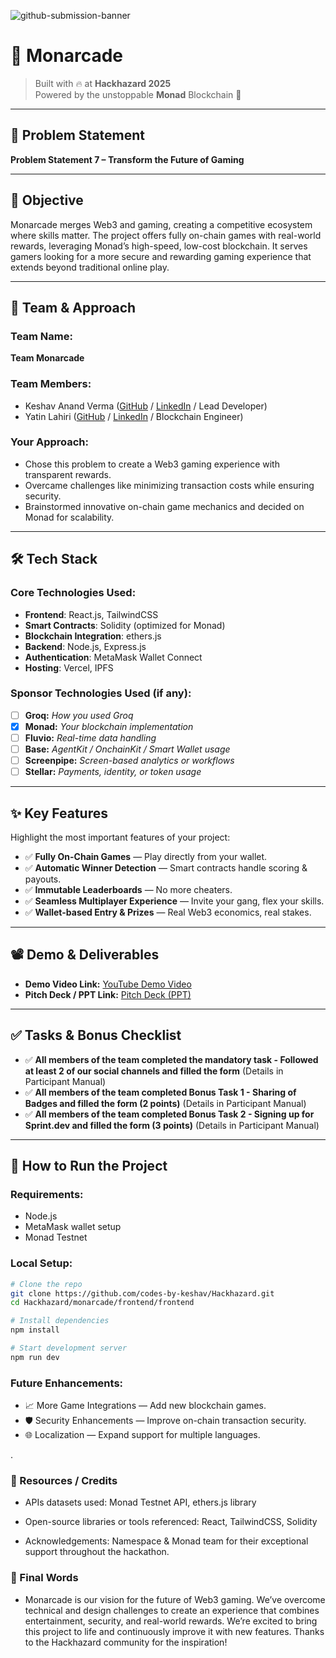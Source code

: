 ![github-submission-banner](https://github.com/user-attachments/assets/a1493b84-e4e2-456e-a791-ce35ee2bcf2f)

# 🚀 Monarcade

> Built with 🔥 at **Hackhazard 2025**  
> Powered by the unstoppable **Monad** Blockchain 🚀

---

## 📌 Problem Statement

**Problem Statement 7 – Transform the Future of Gaming**

---

## 🎯 Objective

Monarcade merges Web3 and gaming, creating a competitive ecosystem where skills matter. The project offers fully on-chain games with real-world rewards, leveraging Monad’s high-speed, low-cost blockchain. It serves gamers looking for a more secure and rewarding gaming experience that extends beyond traditional online play.

---

## 🧠 Team & Approach

### Team Name:  
**Team Monarcade**

### Team Members:  
- Keshav Anand Verma ([GitHub](https://github.com/codes-by-keshav) / [LinkedIn](https://www.linkedin.com/in/keshav-av/) / Lead Developer)  
- Yatin Lahiri ([GitHub](https://github.com/lahiriyatin) / [LinkedIn](https://www.linkedin.com/in/lahiriyatin/) / Blockchain Engineer)

### Your Approach:  
- Chose this problem to create a Web3 gaming experience with transparent rewards.
- Overcame challenges like minimizing transaction costs while ensuring security.
- Brainstormed innovative on-chain game mechanics and decided on Monad for scalability.

---

## 🛠️ Tech Stack

### Core Technologies Used:
- **Frontend**: React.js, TailwindCSS
- **Smart Contracts**: Solidity (optimized for Monad)
- **Blockchain Integration**: ethers.js
- **Backend**: Node.js, Express.js
- **Authentication**: MetaMask Wallet Connect
- **Hosting**: Vercel, IPFS

### Sponsor Technologies Used (if any):
- [ ] **Groq:** _How you used Groq_
- [x] **Monad:** _Your blockchain implementation_
- [ ] **Fluvio:** _Real-time data handling_
- [ ] **Base:** _AgentKit / OnchainKit / Smart Wallet usage_
- [ ] **Screenpipe:** _Screen-based analytics or workflows_
- [ ] **Stellar:** _Payments, identity, or token usage_

---

## ✨ Key Features

Highlight the most important features of your project:

- ✅ **Fully On-Chain Games** — Play directly from your wallet.
- ✅ **Automatic Winner Detection** — Smart contracts handle scoring & payouts.
- ✅ **Immutable Leaderboards** — No more cheaters.
- ✅ **Seamless Multiplayer Experience** — Invite your gang, flex your skills.
- ✅ **Wallet-based Entry & Prizes** — Real Web3 economics, real stakes.

---

## 📽️ Demo & Deliverables

- **Demo Video Link:** [YouTube Demo Video](#)
- **Pitch Deck / PPT Link:** [Pitch Deck (PPT)](#)

---

## ✅ Tasks & Bonus Checklist

- ✅ **All members of the team completed the mandatory task - Followed at least 2 of our social channels and filled the form** (Details in Participant Manual)  
- ✅ **All members of the team completed Bonus Task 1 - Sharing of Badges and filled the form (2 points)**  (Details in Participant Manual)
- ✅ **All members of the team completed Bonus Task 2 - Signing up for Sprint.dev and filled the form (3 points)**  (Details in Participant Manual)

---

## 🧪 How to Run the Project

### Requirements:
- Node.js
- MetaMask wallet setup
- Monad Testnet

### Local Setup:
```bash
# Clone the repo
git clone https://github.com/codes-by-keshav/Hackhazard.git
cd Hackhazard/monarcade/frontend/frontend

# Install dependencies
npm install

# Start development server
npm run dev
```
### Future Enhancements:
- 📈 More Game Integrations — Add new blockchain games.
- 🛡️ Security Enhancements — Improve on-chain transaction security.
- 🌐 Localization — Expand support for multiple languages.

.

### 📎 Resources / Credits
- APIs datasets used: Monad Testnet API, ethers.js library

- Open-source libraries or tools referenced: React, TailwindCSS, Solidity

- Acknowledgements: Namespace & Monad team for their exceptional support throughout the hackathon.

### 🏁 Final Words
- Monarcade is our vision for the future of Web3 gaming. We’ve overcome technical and design challenges to create an experience that combines entertainment, security, and real-world rewards. We’re excited to bring this project to life and continuously improve it with new features. Thanks to the Hackhazard community for the inspiration!

